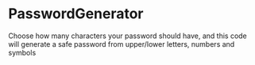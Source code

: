 # PasswordGenerator
Choose how many characters your password should have, and this code will generate a safe password from upper/lower letters, numbers and symbols
